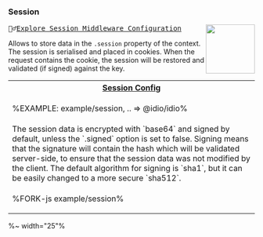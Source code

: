 ### Session

<img src="https://raw.github.com/idiocc/core/master/images/session.svg?sanitize=true" align="right" height="100"><kbd>👳‍♂️[Explore Session Middleware Configuration](../../wiki/Session)</kbd>

Allows to store data in the `.session` property of the context. The session is serialised and placed in cookies. When the request contains the cookie, the session will be restored and validated (if signed) against the key.

<table>
<!-- block-start -->
<tr><th><a href="example/session.js">Session Config</a></th></tr>
<tr><td>

%EXAMPLE: example/session, .. => @idio/idio%
</td>
</tr>
<tr><td>
<md2html>The session data is encrypted with `base64` and signed by default, unless the `.signed` option is set to false. Signing means that the signature will contain the hash which will be validated server-side, to ensure that the session data was not modified by the client. The default algorithm for signing is `sha1`, but it can be easily changed to a more secure `sha512`.</md2html>
</td>
</tr>
<tr>
<td>

%FORK-js example/session%
</td>
<!-- <td>%FORKERR-fs example/session%</td> -->
</tr>
</table>

%~ width="25"%